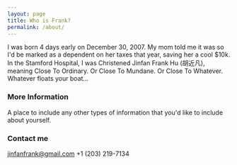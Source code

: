```yaml
---
layout: page
title: Who is Frank?
permalink: /about/
---
```


I was born 4 days early on December 30, 2007. My mom told me it was so I'd be marked as a dependent on her taxes that year, saving her a cool $10k. In the Stamford Hospital, I was Christened Jinfan Frank Hu (胡近凡), meaning Close To Ordinary. Or Close To Mundane. Or Close To Whatever. Whatever floats your boat...

### More Information

A place to include any other types of information that you'd like to include about yourself.

### Contact me

[jinfanfrank@gmail.com](mailto:jinfanfrank@gmail.com)
+1 (203) 219-7134